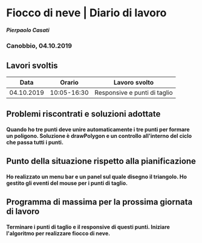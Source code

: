 # Fiocco di neve | Diario di lavoro
##### Pierpaolo Casati
### Canobbio, 04.10.2019

## Lavori svoltis


|Data|Orario        |Lavoro svolto                 |
|-----|--------------|------------------------------|
|04.10.2019|10:05-16:30 |Responsive e punti di taglio |


##  Problemi riscontrati e soluzioni adottate
#### Quando ho tre punti deve unire automaticamente i tre punti per formare un poligono. Soluzione è drawPolygon e un controllo all'interno del ciclo che passa tutti i punti.



##  Punto della situazione rispetto alla pianificazione

#### Ho realizzato un menu bar e un panel sul quale disegno il triangolo. Ho gestito gli eventi del mouse per i punti di taglio.


## Programma di massima per la prossima giornata di lavoro
#### Terminare i punti di taglio e il responsive di questi punti. Iniziare l'algoritmo per realizzare fiocco di neve.
